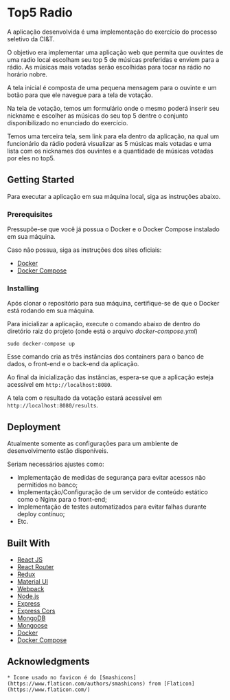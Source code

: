 # Top5 Radio

A aplicação desenvolvida é uma implementação do exercício do processo seletivo da CI&T.

O objetivo era implementar uma aplicação web que permita que ouvintes de uma radio local escolham seu top 5 de músicas preferidas e enviem para a rádio.
As músicas mais votadas serão escolhidas para tocar na rádio no horário nobre.

A tela inicial é composta de uma pequena mensagem para o ouvinte e um botão para que ele navegue para a tela de votação.

Na tela de votação, temos um formulário onde o mesmo poderá inserir seu nickname e escolher as músicas do seu top 5 dentre o conjunto disponibilizado no enunciado do exercício.

Temos uma terceira tela, sem link para ela dentro da aplicação, na qual um funcionário da rádio poderá visualizar as 5 músicas mais votadas e uma lista com os nicknames dos ouvintes e a quantidade de músicas votadas por eles no top5.

## Getting Started

Para executar a aplicação em sua máquina local, siga as instruções abaixo.

### Prerequisites

Pressupõe-se que você já possua o Docker e o Docker Compose instalado em sua máquina.

Caso não possua, siga as instruções dos sites oficiais:

* [Docker](https://docs.docker.com/install/)
* [Docker Compose](docs.docker.com/compose/install)

### Installing

Após clonar o repositório para sua máquina, certifique-se de que o Docker está rodando em sua máquina.

Para inicializar a aplicação, execute o comando abaixo de dentro do diretório raiz do projeto (onde está o arquivo *docker-compose.yml*)

```
sudo docker-compose up
```

Esse comando cria as três instâncias dos containers para o banco de dados, o front-end e o back-end da aplicação.

Ao final da inicialização das instâncias, espera-se que a aplicação esteja acessível em ```http://localhost:8080```.

A tela com o resultado da votação estará acessível em ```http://localhost:8080/results```.

## Deployment

Atualmente somente as configurações para um ambiente de desenvolvimento estão disponíveis.

Seriam necessários ajustes como:
- Implementação de medidas de segurança para evitar acessos não permitidos no banco;
- Implementação/Configuração de um servidor de conteúdo estático como o Nginx para o front-end;
- Implementação de testes automatizados para evitar falhas durante deploy contínuo;
- Etc.

## Built With
* [React JS](https://reactjs.org/docs)
* [React Router](https://reacttraining.com/react-router/)
* [Redux](https://redux.js.org/)
* [Material UI](https://material-ui.com)
* [Webpack](https://webpack.js.org/)
* [Node.js](https://nodejs.org)
* [Express](https://expressjs.com)
* [Express Cors](https://expressjs.com/en/resources/middleware/cors.html)
* [MongoDB](https://www.mongodb.com/cloud)
* [Mongoose](https://mongoosejs.com/docs/)
* [Docker](https://docs.docker.com/)
* [Docker Compose](https://docs.docker.com/compose/)

## Acknowledgments
    * Ícone usado no favicon é do [Smashicons](https://www.flaticon.com/authors/smashicons) from [Flaticon](https://www.flaticon.com/)